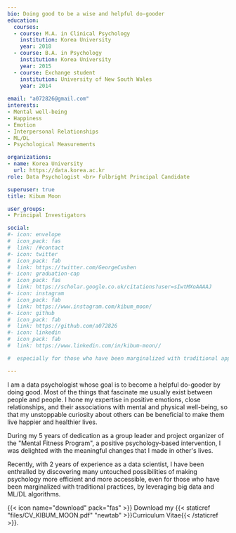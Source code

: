 ```yaml
---
bio: Doing good to be a wise and helpful do-gooder 
education:
  courses:
  - course: M.A. in Clinical Psychology
    institution: Korea University
    year: 2018
  - course: B.A. in Psychology
    institution: Korea University
    year: 2015
  - course: Exchange student
    institution: University of New South Wales
    year: 2014
    
email: "a072826@gmail.com"
interests:
- Mental well-being
- Happiness
- Emotion
- Interpersonal Relationships
- ML/DL
- Psychological Measurements

organizations:
- name: Korea University
  url: https://data.korea.ac.kr
role: Data Psychologist <br> Fulbright Principal Candidate

superuser: true
title: Kibum Moon

user_groups:
- Principal Investigators

social:
#- icon: envelope
#  icon_pack: fas
#  link: /#contact
#- icon: twitter
#  icon_pack: fab
#  link: https://twitter.com/GeorgeCushen
#- icon: graduation-cap
#  icon_pack: fas
#  link: https://scholar.google.co.uk/citations?user=sIwtMXoAAAAJ
#- icon: instagram
#  icon_pack: fab
#  link: https://www.instagram.com/kibum_moon/
#- icon: github
#  icon_pack: fab
#  link: https://github.com/a072826
#- icon: linkedin
#  icon_pack: fab
#  link: https://www.linkedin.com/in/kibum-moon//

#  especially for those who have been marginalized with traditional approach. 

---
```



I am a data psychologist whose goal is to become a helpful do-gooder by doing good. Most of the things that fascinate me usually exist between people and people. I hone my expertise in positive emotions, close relationships, and their associations with mental and physical well-being, so that my unstoppable curiosity about others can be beneficial to make them live happier and healthier lives. 

During my 5 years of dedication as a group leader and project organizer of the "Mental Fitness Program", a positive psychology-based intervention, I was delighted with the meaningful changes that I made in other's lives. 

Recently, with 2 years of experience as a data scientist, I have been enthralled by discovering many untouched possibilities of making psychology more efficient and more accessible, even for those who have been marginalized with traditional practices, by leveraging big data and ML/DL algorithms. 


{{< icon name="download" pack="fas" >}} Download my {{< staticref "files/CV_KIBUM_MOON.pdf" "newtab" >}}Curriculum Vitae{{< /staticref >}}.
